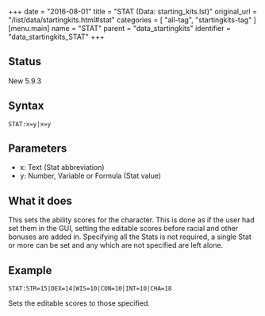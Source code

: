 +++
date = "2016-08-01"
title = "STAT (Data: starting_kits.lst)"
original_url = "/list/data/startingkits.html#stat"
categories = [ "all-tag", "startingkits-tag" ]
[menu.main]
    name = "STAT"
    parent = "data_startingkits"
    identifier = "data_startingkits_STAT"
+++

## Status

New 5.9.3

## Syntax

`STAT:x=y|x=y`

## Parameters

-   x: Text (Stat abbreviation)
-   y: Number, Variable or Formula (Stat value)



What it does
------------

This sets the ability scores for the character. This is done as if the
user had set them in the GUI, setting the editable scores before racial
and other bonuses are added in. Specifying all the Stats is not
required, a single Stat or more can be set and any which are not
specified are left alone.

Example
-------

`STAT:STR=15|DEX=14|WIS=10|CON=10|INT=10|CHA=18`

Sets the editable scores to those specified.

